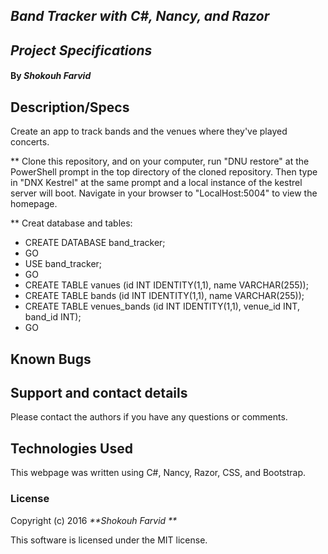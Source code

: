## _Band Tracker with C#, Nancy, and Razor_

## _Project Specifications_

#### By _**Shokouh Farvid**_

## Description/Specs

Create an app to track bands and the venues where they've played concerts.

** Clone this repository, and on your computer, run "DNU restore" at the PowerShell prompt in the top directory of the cloned repository. Then type in "DNX Kestrel" at the same prompt and a local instance of the kestrel server will boot. Navigate in your browser to "LocalHost:5004" to view the homepage.

** Creat database and tables:
* CREATE DATABASE band_tracker;
* GO
* USE band_tracker;
* GO
* CREATE TABLE vanues (id INT IDENTITY(1,1), name VARCHAR(255));
* CREATE TABLE bands (id INT IDENTITY(1,1), name VARCHAR(255));
* CREATE TABLE venues_bands (id INT IDENTITY(1,1), venue_id INT, band_id INT);
* GO

## Known Bugs

## Support and contact details
Please contact the authors if you have any questions or comments.

## Technologies Used
This webpage was written using C#, Nancy, Razor, CSS, and Bootstrap.

### License
Copyright (c) 2016 _**Shokouh Farvid **_

This software is licensed under the MIT license.
